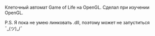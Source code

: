 Клеточный автомат Game of Life на OpenGL. Сделал при изучении OpenGL.

P.S. Я пока не умею линковать .dll, поэтому может не запуститься ¯\_(ツ)_/¯
